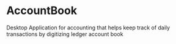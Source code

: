 # AccountBook
Desktop Application for accounting that helps  keep track of daily transactions by digitizing ledger account book


